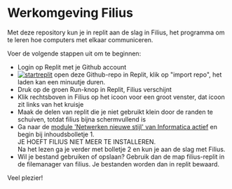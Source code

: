 # Werkomgeving Filius

Met deze repository kun je in replit aan de slag in Filius, het programma om te leren hoe computers met elkaar communiceren.

Voer de volgende stappen uit om te beginnen:
- Login op Replit met je Github account
- [![startreplit](https://img.shields.io/badge/start-replit-lightgrey)](https://replit.com/github/emmauscollege/filius-replit) open deze Github-repo in Replit, klik op "import repo", het laden kan een minuutje duren.
- Druk op de groen Run-knop in Replit, Filius verschijnt
- Klik rechtsboven in Filius op het icoon voor een groot venster, dat icoon zit links van het kruisje
- Maak de delen van replit die je niet gebruikt klein door de randen te schuiven, totdat filius bijna schermvullend is
- Ga naar de [module 'Netwerken nieuwe stijl' van Informatica actief](https://moodle.informatica-actief.nl/course/view.php?id=917) en begin bij inhoudsbolletje 1. <br>
JE HOEFT FILIUS NIET MEER TE INSTALLEREN. <br>
Na het lezen ga je verder met bolletje 2 en kun je aan de slag met Filius.
- Wil je bestand gebruiken of opslaan? Gebruik dan de map filius-replit in de filemanager van filius. Je bestanden worden dan in replit bewaard.

Veel plezier!

